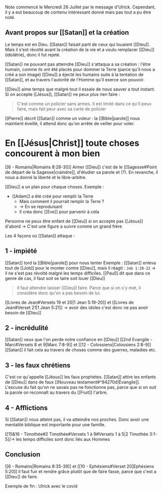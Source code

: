 Note commencé le Mercredi 26 Juillet par le message d'Ulrick. Cependant, il y a eut beaucoup de contenu intéressant donné mais pas tout a pu être noté.
## Avant propos sur [[Satan]] et la création
Le temps est en Dieu. [[Satan]] faisait parti de ceux qui louaient [[Dieu]]. Mais il s'est révolté avant la création de la vie et a voulu remplacer [[Dieu]] (idolâtrie), donc il fut rejeté.

[[Satan]] ne pouvant pas atteindre [[Dieu]] s'attaqua a sa création : l'être humain, comme ils ont été placés pour dominer la Terre (parce qu'il nous a créé a son image)
[[Dieu]] a éjecté les humains suite à la tentation de [[Satan]], et au travers l'autorité de l'Homme qu'il exerce son pouvoir.

[[Dieu]] aime temps que malgré tout il essaie de nous sauver a tout instant.
Si on accepte [[Jésus]], [[Satan]] ne peux plus rien faire :
> C'est comme un policier sans armes. Il est limité dans ce qu'il peux faire, mais fait peur avec sa carte de policier

[[Pierre]] décrit [[Satan]] comme un voleur : la [[Bible|parole]] nous maintient éveillé, il attend donc qu'on arrête de veiller pour voler.
# En [[Jésus|Christ]] toute choses concourent à mon bien
[[6 - Romains|Romains 8:28-30]]
Aimer [[Dieu]] c'est de le [[Sagesse#Point de départ de la Sagesse|craindre]], d'étudier sa parole et (?). En revanche, il nous a donné la liberté et le libre-arbitre.

[[Dieu]] a un plan pour chaque choses. Exemple :
- [[Adam]] a été créé pour remplir la Terre
	- Mais comment il pourrait remplir la Terre ?
	- -> En se reproduisant
	-  Il créa donc [[Eve]] pour parvenir à cela

Personne ne peux être enfant de [[Dieu]] si on accepte pas [[Jésus]] d'abord
-> C'est une figure a suivre comme un grand frère

Les 4 façons où [[Satan]] attaque :
## 1 - impiété
[[Satan]] tord la [[Bible|parole]] pour nous tenter
Exemple : [[Satan]] enleva tout de [[Job]] pour le monter contre [[Dieu]], mais il réagit : `Job 1:20-22` -> il ne s'est pas révolté malgré les temps difficiles. [[Paul]] dit que dans ce genre de cas, il faut soit se taire soit louer [[Dieu]]
> Il faut attendre laisser [[Dieu]] faire. Parce que si on s'y met, il considère donc qu'on a pas besoin de lui. 

[[Livres de Jean#Versets 19 et 20|1 Jean 5:19-20]] et [[Livres de Jean#Verset 21|1 Jean 5:21]]
-> avoir des idoles c'est donc ne pas avoir besoin de [[Dieu]]

## 2 - incrédulité
[[Satan]] veux que l'on perde notre confiance en [[Dieu]]
[[2nd Evangile - Marc#Versets 8 et 9|Marc 7:8-9]] et [[12 - Colossiens|Colossiens 2:8-9]]
[[Satan]] il fait cela au travers de choses comme des guerres, maladies etc.

## 3 - les faux chrétiens
C'est ce qu'appelle [[Jésus]] les faux prophètes. [[Satan]] attire les enfants de [[Dieu]] dans de faux [[Nouveau testament#^94270d|Évangile]].
L'excuse du fait qu'on ne savais pas ne fonctionne pas, parce que si on suit la parole on reconnaît au travers du [[Fruit]] l'arbre.
## 4 - Afflictions
Si [[Satan]] nous atteint pas, il va atteindre nos proches.
Donc avoir une mentalité biblique est importante pour une famille.

[[15&16 - Timothée#2 Timothée#Versets 1 à 9#Versets 1 à 5|2 Timothée 3:1-5]]-> les temps difficiles sont donc liés aux Hommes

## Conclusion
[[6 - Romains|Romains 8:35-39]] et [[10 - Ephésiens#Verset 20|Ephésiens 5:20]] il faut fuir et rendre grâce plutôt que de faire fasse, parce que c'est a [[Dieu]] de faire.

Exemple de fin : Ulrick avec le covid